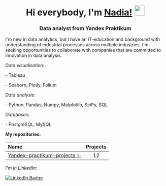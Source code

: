 <h1 align="center">Hi everybody, I'm <a href="https://github.com/emesheva/" target="_blank">Nadia!</a> 
<img src="https://github.com/blackcater/blackcater/raw/main/images/Hi.gif" height="32"/></h1>
<h3 align="center">Data analyst from Yandex Praktikum</h3>
<p>I'm new in data analytics, but I have an IT-education and background with understanding of industrial processes across multiple industries. I'm seeking opportunities to collaborate with companies that are committed to innovation in data analysis.</p>
<i>Data visualisation:</i>
<p>- Tableau</p>
<p>- Seaborn, Plotly, Folium</p>

<i>Data analysis:</i>
<p>- Python, Pandas, Numpy, Matplotlib, SciPy, SQL</p>

<i>Databases:</i>
<p>- PostgreSQL, MySQL</p>


<b>My repositories:</b>

| Name                                      | Projects |
:-------------------------------------------|:---------:
|[Yandex-practikum-projects ✨](https://github.com/emesheva/yandex-praktikum-projects/)| 12 |

<i>I'm in LinkedIn:</i>
<div id="badges">
  <a href="https://www.linkedin.com/in/nadia-emesheva/">
    <img src="https://img.shields.io/badge/LinkedIn-blue?style=for-the-badge&logo=linkedin&logoColor=white" alt="LinkedIn Badge"/>
  </a>
 </div>

<!--
**emesheva/emesheva** is a ✨ _special_ ✨ repository because its `README.md` (this file) appears on your GitHub profile.

 







[![Top Langs](https://github-readme-stats.vercel.app/api/top-langs/?username=emesheva&layout=compact)](https://github.com/emesheva/github-readme-stats)


